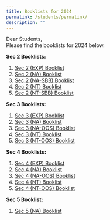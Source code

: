 ```yaml
---
title: Booklists for 2024
permalink: /students/permalink/
description: ""
---
```

Dear Students,
<br> 
Please find the booklists for 2024 below. 

**Sec 2 Booklists:**
1. [Sec 2 (EXP) Booklist](/files/2023/amss_2024_sec%202%20(exp)_blue.pdf)
2. [Sec 2 (NA) Booklist](/files/2023/amss_2024_sec%202%20(na)_green.pdf)
3. [Sec 2 (NA-SBB) Booklist](/files/2023/amss_2024_sec%202%20(na-sbb)_white.pdf)
4. [Sec 2 (NT) Booklist](/files/2023/amss_2024_sec%202%20(nt)_pink.pdf)
5. [Sec 2 (NT-SBB) Booklist](/files/2023/amss_2024_sec%202%20(nt-sbb)_white.pdf)

**Sec 3 Booklists:**
<br>
1. [Sec 3 (EXP) Booklist](/files/2023/amss_2024_sec%203%20(exp)_blue.pdf)
2. [Sec 3 (NA) Booklist](/files/2023/amss_2024_sec%203%20(na)_green.pdf)
3. [Sec 3 (NA-OOS) Booklist](/files/2023/amss_2024_sec%203%20(na-oos)_white.pdf)
4. [Sec 3 (NT) Booklist](/files/2023/amss_2024_sec%203%20(nt)_pink.pdf)
5. [Sec 3 (NT-OOS) Booklist](/files/2023/amss_2024_sec%203%20(nt-oos)_white.pdf)

**Sec 4 Booklists:**
<br>
1. [Sec 4 (EXP) Booklist](/files/2023/amss_2024_sec%204%20(exp)_blue.pdf)
2. [Sec 4 (NA) Booklist](/files/2023/amss_2024_sec%204%20(na)_green.pdf)
3. [Sec 4 (NA-OOS) Booklist](/files/2023/amss_2024_sec%204%20(na-oos)_white.pdf)
4. [Sec 4 (NT) Booklist](/files/2023/amss_2024_sec%204%20(nt)_pink.pdf)
5. [Sec 4 (NT-OOS) Booklist](/files/2023/amss_2024_sec%204%20(nt-oos)_white.pdf)

**Sec 5 Booklist:**
<br>
1. [Sec 5 (NA) Booklist](/files/2023/amss_2024_sec%205%20(na)_purple.pdf)